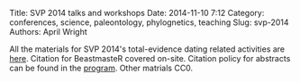 Title: SVP 2014 talks and workshops
Date: 2014-11-10 7:12
Category: conferences, science, paleontology, phylognetics, teaching
Slug: svp-2014
Authors: April Wright

All the materials for SVP 2014's total-evidence dating related activities are [here](http://phylo.wikidot.com/beastmaster). Citation for BeastmasteR covered on-site. Citation policy for abstracts can be found in the [program](http://vertpaleo.org/PDFS/ed/ed436095-f06a-4225-a4e5-2cd4d2ce37c2.pdf). Other matrials CC0.


